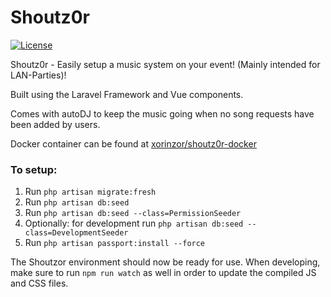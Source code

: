 # Shoutz0r

[![License](https://img.shields.io/github/license/xorinzor/shoutz0r.svg?style=flat)](https://www.gnu.org/licenses/gpl-3.0.en.html)

Shoutz0r - Easily setup a music system on your event! (Mainly intended for LAN-Parties)!

Built using the Laravel Framework and Vue components.

Comes with autoDJ to keep the music going when no song requests have been added by users.

Docker container can be found at [xorinzor/shoutz0r-docker](https://github.com/xorinzor/shoutz0r-docker)


### To setup:
1. Run `php artisan migrate:fresh`
2. Run `php artisan db:seed` 
3. Run `php artisan db:seed --class=PermissionSeeder`
4. Optionally: for development run `php artisan db:seed --class=DevelopmentSeeder`
5. Run `php artisan passport:install --force`

The Shoutzor environment should now be ready for use.
When developing, make sure to run `npm run watch` as well in order to update the compiled JS and CSS files.
